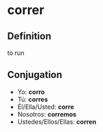 # correr

## Definition
to run

## Conjugation

- Yo: **corro**
- Tú: **corres**
- Él/Ella/Usted: **corre**
- Nosotros: **corremos**
- Ustedes/Ellos/Ellas: **corren**